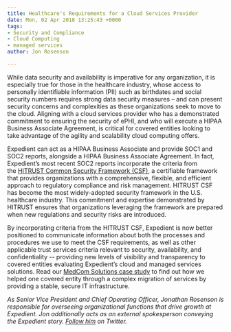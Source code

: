 ```yaml
---
title: Healthcare's Requirements for a Cloud Services Provider
date: Mon, 02 Apr 2018 13:25:43 +0000
tags:
- Security and Compliance
- Cloud Computing
- managed services
author: Jon Rosenson

---
```

While data security and availability is imperative for any organization, it is especially true for those in the healthcare industry, whose access to personally identifiable information (PII) such as birthdates and social security numbers requires strong data security measures – and can present security concerns and complexities as these organizations seek to move to the cloud. Aligning with a cloud services provider who has a demonstrated commitment to ensuring the security of ePHI, and who will execute a HIPAA Business Associate Agreement, is critical for covered entities looking to take advantage of the agility and scalability cloud computing offers. 

Expedient can act as a HIPAA Business Associate and provide SOC1 and SOC2 reports, alongside a HIPAA Business Associate Agreement. In fact, Expedient’s most recent SOC2 reports incorporate the criteria from the [HITRUST Common Security Framework (CSF)](https://hitrustalliance.net/hitrust-csf/), a certifiable framework that provides organizations with a comprehensive, flexible, and efficient approach to regulatory compliance and risk management. HITRUST CSF has become the most widely-adopted security framework in the U.S. healthcare industry. This commitment and expertise demonstrated by HITRUST ensures that organizations leveraging the framework are prepared when new regulations and security risks are introduced. 

By incorporating criteria from the HITRUST CSF, Expedient is now better positioned to communicate information about both the processes and procedures we use to meet the CSF requirements, as well as other applicable trust services criteria relevant to security, availability, and confidentiality -- providing new levels of visibility and transparency to covered entities evaluating Expedient’s cloud and managed services solutions. Read our [MedCom Solutions case study](https://www.expedient.com/resources/healthcare-medcom-solutions/) to find out how we helped one covered entity through a complex migration of services by providing a stable, secure IT infrastructure. 

_As Senior Vice President and Chief Operating Officer, Jonathan Rosenson is responsible for overseeing organizational functions that drive growth at Expedient. Jon additionally acts as an external spokesperson conveying the Expedient story._ [_Follow him_](https://twitter.com/rosenson) _on Twitter._